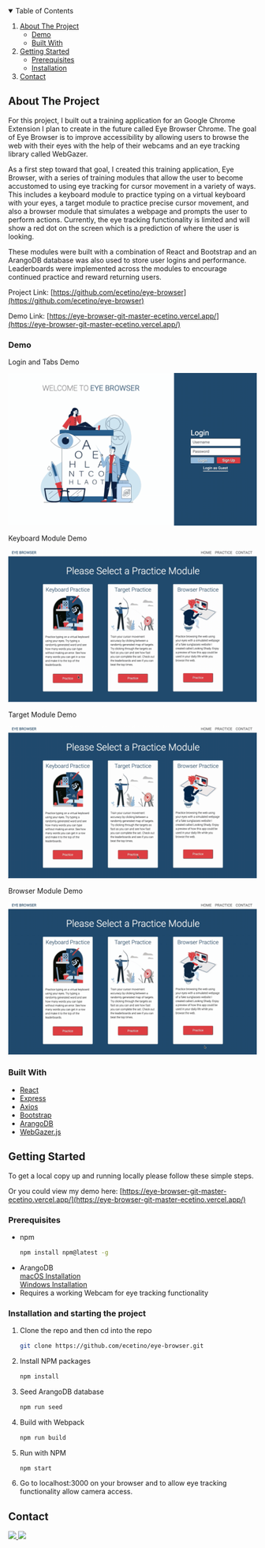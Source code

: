 <!-- TABLE OF CONTENTS -->
<details open="open">
  <summary>Table of Contents</summary>
  <ol>
    <li>
      <a href="#about-the-project">About The Project</a>
      <ul>
       <li><a href="#demo">Demo</a></li>
       <li><a href="#built-with">Built With</a></li>   
      </ul>
    </li>
    <li>
      <a href="#getting-started">Getting Started</a>
      <ul>
        <li><a href="#prerequisites">Prerequisites</a></li>
        <li><a href="#installation-and-starting-the-project">Installation</a></li>
      </ul>
    </li>
    <li><a href="#contact">Contact</a></li>
  </ol>
</details>

<!-- ABOUT THE PROJECT -->
## About The Project

For this project, I built out a training application for an Google Chrome Extension I plan to create in the future called Eye Browser Chrome. The goal of Eye Browser is to improve accessibility by allowing users to browse the web with their eyes with the help of their webcams and an eye tracking library called WebGazer. 

As a first step toward that goal, I created this training application, Eye Browser, with a series of training modules that allow the user to become accustomed to using eye tracking for cursor movement in a variety of ways. This includes a keyboard module to practice typing on a virtual keyboard with your eyes,  a target module to practice precise cursor movement,  and also a browser module that simulates a webpage and prompts the user to perform actions. Currently, the eye tracking functionality is limited and will show a red dot on the screen which is a prediction of where the user is looking.

These modules were built with a combination of React and Bootstrap and an ArangoDB database was also used to store user logins and performance. Leaderboards were implemented across the modules to encourage continued practice and reward returning users.

Project Link: [https://github.com/ecetino/eye-browser](https://github.com/ecetino/eye-browser)

Demo Link: [https://eye-browser-git-master-ecetino.vercel.app/](https://eye-browser-git-master-ecetino.vercel.app/)

<!-- DEMO -->
### Demo
Login and Tabs Demo

![til](./EyeBrowserLoginAndTabs.gif)

Keyboard Module Demo

![til](./EyeBrowserKeyboard.gif)

Target Module Demo

![til](./EyBrowserTargets.gif)

Browser Module Demo

![til](./EyeBrowserBrowser.gif)

<!-- Built With -->
### Built With

* [React](https://reactjs.org)
* [Express](http://expressjs.com/)
* [Axios](https://www.npmjs.com/package/axios)
* [Bootstrap](https://getbootstrap.com/)
* [ArangoDB](https://www.arangodb.com/)
* [WebGazer.js](https://webgazer.cs.brown.edu/)


<!-- GETTING STARTED -->
## Getting Started

To get a local copy up and running locally please follow these simple steps.

Or you could view my demo here: [https://eye-browser-git-master-ecetino.vercel.app/](https://eye-browser-git-master-ecetino.vercel.app/)

<!-- PREREQUISITES -->
### Prerequisites

* npm
  ```sh
  npm install npm@latest -g
  ```
* ArangoDB <br/>
  [macOS Installation](https://www.arangodb.com/docs/stable/installation-mac-osx.html)
  <br/>
  [Windows Installation](https://www.arangodb.com/docs/stable/installation-windows.html)
* Requires a working Webcam for eye tracking functionality
  
<!-- INSTALLATION -->
### Installation and starting the project

1. Clone the repo and then cd into the repo
   ```sh
   git clone https://github.com/ecetino/eye-browser.git
   ```
2. Install NPM packages
   ```sh
   npm install
   ```
3. Seed ArangoDB database
   ```sh
   npm run seed
   ```
4. Build with Webpack
   ```sh
   npm run build
   ```
5. Run with NPM
   ```sh
   npm start
   ```
6. Go to localhost:3000 on your browser and to allow eye tracking functionality allow camera access.
<!-- CONTACT -->
## Contact

<!-- LinkedIn Contact -->
<a href="https://www.linkedin.com/in/ecetino/" target="_blank">
  <img src="https://img.shields.io/badge/-Edgar%20Cetino-blue?style=for-the-badge&logo=Linkedin&logoColor=white"/>
</a>
  
<!--   Email -->
<a href="mailto:cetino-e@hotmail.com">
  <img src="https://img.shields.io/badge/EMAIL-cetino--e%40hotmail.com-1152ba?style=for-the-badge"/>
</a>
